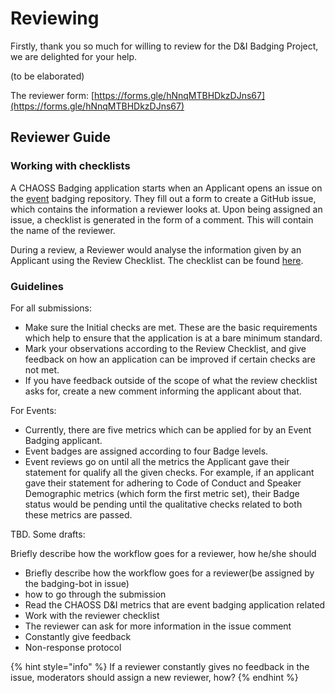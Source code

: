 # Reviewing

Firstly, thank you so much for willing to review for the D&I Badging Project, we are delighted for your help. 

\(to be elaborated\)

The reviewer form: [https://forms.gle/hNnqMTBHDkzDJns67](https://forms.gle/hNnqMTBHDkzDJns67)

## Reviewer Guide

### Working with checklists

A CHAOSS Badging application starts when an Applicant opens an issue on the [event](https://github.com/badging/event-diversity-and-inclusion) badging repository. They fill out a form to create a GitHub issue, which contains the information a reviewer looks at. Upon being assigned an issue, a checklist is generated in the form of a comment. This will contain the name of the reviewer.

During a review, a Reviewer would analyse the information given by an Applicant using the Review Checklist. The checklist can be found [here](https://github.com/badging/event-diversity-and-inclusion/blob/master/.github/checklist.md).

### Guidelines

For all submissions:

* Make sure the Initial checks are met. These are the basic requirements which help to ensure that the application is at a bare minimum standard.
* Mark your observations according to the Review Checklist, and give feedback on how an application can be improved if certain checks are not met.
* If you have feedback outside of the scope of what the review checklist asks for, create a new comment informing the applicant about that.

For Events:

* Currently, there are five metrics which can be applied for by an Event Badging applicant.
* Event badges are assigned according to four Badge levels.
* Event reviews go on until all the metrics the Applicant gave their statement for qualify all the given checks. For example, if an applicant gave their statement for adhering to Code of Conduct and Speaker Demographic metrics \(which form the first metric set\), their Badge status would be pending until the qualitative checks related to both these metrics are passed.



TBD. Some drafts:

Briefly describe how the workflow goes for a reviewer, how he/she should 

* Briefly describe how the workflow goes for a reviewer\(be assigned by the badging-bot in issue\)
* how to go through the submission
* Read the CHAOSS D&I metrics that are event badging application related
* Work with the reviewer checklist
* The reviewer can ask for more information in the issue comment
* Constantly give feedback
* Non-response protocol

{% hint style="info" %}
If a reviewer constantly gives no feedback in the issue, moderators should assign a new reviewer, how?
{% endhint %}

## 





